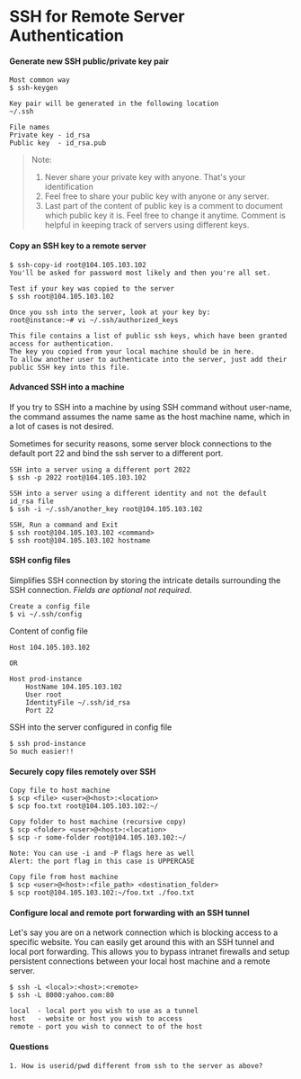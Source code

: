 # SSH for Remote Server Authentication

#### Generate new SSH public/private key pair

```
Most common way
$ ssh-keygen

Key pair will be generated in the following location
~/.ssh

File names
Private key - id_rsa
Public key  - id_rsa.pub
```

> Note: 
>
> 1. Never share your private key with anyone. That's your identification
> 2. Feel free to share your public key with anyone or any server.
> 3. Last part of the content of public key is a comment to document which public key it is. Feel free to change it anytime. Comment is helpful in keeping track of servers using different keys.

#### Copy an SSH key to a remote server

```
$ ssh-copy-id root@104.105.103.102
You'll be asked for password most likely and then you're all set.

Test if your key was copied to the server
$ ssh root@104.105.103.102

Once you ssh into the server, look at your key by:
root@instance:~# vi ~/.ssh/authorized_keys

This file contains a list of public ssh keys, which have been granted access for authentication.
The key you copied from your local machine should be in here.
To allow another user to authenticate into the server, just add their public SSH key into this file.
```

#### Advanced SSH into a machine

If you try to SSH into a machine by using SSH command without user-name, the command assumes the name same as the host machine name, which in a lot of cases is not desired.

Sometimes for security reasons, some server block connections to the default port 22 and bind the ssh server to a different port.

```
SSH into a server using a different port 2022
$ ssh -p 2022 root@104.105.103.102

SSH into a server using a different identity and not the default id_rsa file
$ ssh -i ~/.ssh/another_key root@104.105.103.102

SSH, Run a command and Exit
$ ssh root@104.105.103.102 <command>
$ ssh root@104.105.103.102 hostname
```

#### SSH config files

Simplifies SSH connection by storing the intricate details surrounding the SSH connection. _Fields are optional not required_.

```
Create a config file
$ vi ~/.ssh/config
```

Content of config file

```
Host 104.105.103.102

OR

Host prod-instance
    HostName 104.105.103.102
    User root
    IdentityFile ~/.ssh/id_rsa
    Port 22
```

SSH into the server configured in config file

```
$ ssh prod-instance
So much easier!!
```

#### Securely copy files remotely over SSH

```
Copy file to host machine
$ scp <file> <user>@<host>:<location>
$ scp foo.txt root@104.105.103.102:~/

Copy folder to host machine (recursive copy)
$ scp <folder> <user>@<host>:<location>
$ scp -r some-folder root@104.105.103.102:~/

Note: You can use -i and -P flags here as well
Alert: the port flag in this case is UPPERCASE

Copy file from host machine
$ scp <user>@<host>:<file_path> <destination_folder>
$ scp root@104.105.103.102:~/foo.txt ./foo.txt
```

#### Configure local and remote port forwarding with an SSH tunnel

Let's say you are on a network connection which is blocking access to a specific website. You can easily get around this with an SSH tunnel and local port forwarding. This allows you to bypass intranet firewalls and setup persistent connections between your local host machine and a remote server.

```
$ ssh -L <local>:<host>:<remote>
$ ssh -L 8000:yahoo.com:80

local  - local port you wish to use as a tunnel
host   - website or host you wish to access
remote - port you wish to connect to of the host
```

#### Questions

```
1. How is userid/pwd different from ssh to the server as above?

```



